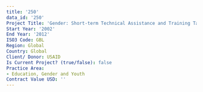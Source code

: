 ```yaml
---
title: '250'
data_id: '250'
Project Title: 'Gender: Short-term Technical Assistance and Training Task Order'
Start Year: '2002'
End Year: '2012'
ISO3 Code: GBL
Region: Global
Country: Global
Client/ Donor: USAID
Is Current Project? (true/false): false
Practice Area:
- Education, Gender and Youth
Contract Value USD: ''
---
```


